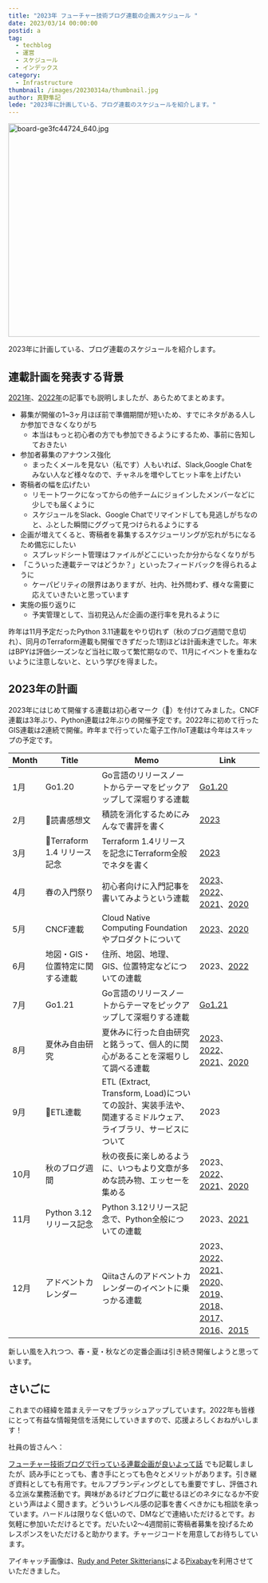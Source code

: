 ```yaml
---
title: "2023年 フューチャー技術ブログ連載の企画スケジュール "
date: 2023/03/14 00:00:00
postid: a
tag:
  - techblog
  - 運営
  - スケジュール
  - インデックス
category:
  - Infrastructure
thumbnail: /images/20230314a/thumbnail.jpg
author: 真野隼記
lede: "2023年に計画している、ブログ連載のスケジュールを紹介します。"
---
```

<img src="/images/20230314a/board-ge3fc44724_640.jpg" alt="board-ge3fc44724_640.jpg" width="640" height="427" loading="lazy">

2023年に計画している、ブログ連載のスケジュールを紹介します。

## 連載計画を発表する背景

[2021年](/articles/20210112/)、[2022年](/articles/20220117a/)の記事でも説明しましたが、あらためてまとめます。

* 募集が開催の1~3ヶ月ほぼ前で準備期間が短いため、すでにネタがある人しか参加できなくなりがち
    * 本当はもっと初心者の方でも参加できるようにするため、事前に告知しておきたい
* 参加者募集のアナウンス強化
    * まったくメールを見ない（私です）人もいれば、Slack,Google Chatをみない人など様々なので、チャネルを増やしてヒット率を上げたい
* 寄稿者の幅を広げたい
    * リモートワークになってからの他チームにジョインしたメンバーなどに少しでも届くように
    * スケジュールをSlack、Google Chatでリマインドしても見逃しがちなのと、ふとした瞬間にググって見つけられるようにする
* 企画が増えてくると、寄稿者を募集するスケジューリングが忘れがちになるため備忘にしたい
    * スプレッドシート管理はファイルがどこにいったか分からなくなりがち
* 「こういった連載テーマはどうか？」といったフィードバックを得られるように
    * ケーパビリティの限界はありますが、社内、社外問わず、様々な需要に応えていきたいと思っています
* 実施の振り返りに
    * 予実管理として、当初見込んだ企画の遂行率を見れるように

昨年は11月予定だったPython 3.11連載をやり切れず（秋のブログ週間で息切れ）、同月のTerraform連載も開催できずだった1割ほどは計画未達でした。年末はBPYは評価シーズンなど当社に取って繁忙期なので、11月にイベントを重ねないように注意しないと、という学びを得ました。

## 2023年の計画

2023年にはじめて開催する連載は初心者マーク（🔰）を付けてみました。CNCF連載は3年ぶり、Python連載は2年ぶりの開催予定です。2022年に初めて行ったGIS連載は2連続で開催。昨年まで行っていた電子工作/IoT連載は今年はスキップの予定です。

| Month | Title                           | Memo                                                                                                         | Link                                                                                                                                                                                                                                                                                                                                                                                                                                            |
|-------|---------------------------------|--------------------------------------------------------------------------------------------------------------|-----------------------------------------------------------------|
| 1月   | Go1.20                          | Go言語のリリースノートからテーマをピックアップして深堀りする連載	                                             | [Go1.20](/articles/20230123a/)                                                                         |
| 2月   | 🔰読書感想文                      | 積読を消化するためにみんなで書評を書く                                                                       | [2023](/articles/20230217a/)  |
| 3月   | 🔰Terraform 1.4 リリース記念      | Terraform 1.4リリースを記念にTerraform全般でネタを書く                                                       | [2023](/articles/20230327a/)  |
| 4月   | 春の入門祭り                    | 初心者向けに入門記事を書いてみようという連載	                                                                 | [2023](/articles/20230417a/)、[2022](/articles/20220418a/)、[2021](/articles/20210414a/)、[2020](/articles/20200529/)      |
| 5月   | CNCF連載                        | Cloud Native Computing Foundationやプロダクトについて                                                        | [2023](/articles/20230619a/)、[2020](/articles/20200928)                           |
| 6月   | 地図・GIS・位置特定に関する連載 | 住所、地図、地理、GIS、位置特定などについての連載	                                                            | 2023、[2022](/articles/20220719a/)                                                                                       |
| 7月   | Go1.21                          | Go言語のリリースノートからテーマをピックアップして深堀りする連載	                                             | [Go1.21](/articles/20230731a/) |
| 8月   | 夏休み自由研究                  | 夏休みに行った自由研究と銘うって、個人的に関心があることを深堀りして調べる連載	                               | [2023](/articles/20230830a/)、[2022](/articles/20220822a/)、[2021](/articles/20210823a/)、[2020](/articles/20200726/)                        |
| 9月   | 🔰ETL連載                         | ETL (Extract, Transform, Load)についての設計、実装手法や、関連するミドルウェア、ライブラリ、サービスについて | 2023                                                                                                         |
| 10月  | 秋のブログ週間                  | 秋の夜長に楽しめるように、いつもより文章が多めな読み物、エッセーを集める                                     | 2023、[2022](/articles/20221031a/)、[2021](/articles/20211027a/)、[2020](/articles/20201026/)                 |
| 11月  | Python 3.12 リリース記念        | Python 3.12リリース記念で、Python全般についての連載                                                          | 2023、[2021](/articles/20210927b/)                                                                                |
| 12月  | アドベントカレンダー            | Qiitaさんのアドベントカレンダーのイベントに乗っかる連載	                                                      | 2023、[2022][advent2022]、[2021][advent2021]、[2020][advent2020]、[2019][advent2019]、[2018][advent2017]、[2017][advent2017]、[2016][advent2016]、[2015][advent2015] |

[advent2022]: https://qiita.com/advent-calendar/2022/future
[advent2021]: https://qiita.com/advent-calendar/2021/future
[advent2020]: https://qiita.com/advent-calendar/2020/future
[advent2019]: https://qiita.com/advent-calendar/2019/future
[advent2018]: https://qiita.com/advent-calendar/2018/future
[advent2017]: https://qiita.com/advent-calendar/2017/future
[advent2016]: https://qiita.com/advent-calendar/2016/future
[advent2015]: https://qiita.com/advent-calendar/2015/future

新しい風を入れつつ、春・夏・秋などの定番企画は引き続き開催しようと思っています。


## さいごに

これまでの経緯を踏まえテーマをブラッシュアップしています。2022年も皆様にとって有益な情報発信を活発にしていきますので、応援よろしくおねがいします！

社員の皆さんへ：

[フューチャー技術ブログで行っている連載企画が良いよって話](/articles/20200908/) でも記載しましたが、読み手にとっても、書き手にとっても色々とメリットがあります。引き継ぎ資料としても有用です。セルフブランディングとしても重要ですし、評価される立派な業務活動です。興味があるけどブログに載せるほどのネタになるか不安という声はよく聞きます。どういうレベル感の記事を書くべきかにも相談を承っています。ハードルは限りなく低いので、DMなどで連絡いただけるとです。お気軽に参加いただけるとです。だいたい2～4週間前に寄稿者募集を投げるためレスポンスをいただけると助かります。チャージコードを用意してお待ちしています。

アイキャッチ画像は、<a href="https://pixabay.com/ja/users/skitterphoto-324082/?utm_source=link-attribution&amp;utm_medium=referral&amp;utm_campaign=image&amp;utm_content=761586">Rudy and Peter Skitterians</a>による<a href="https://pixabay.com/ja//?utm_source=link-attribution&amp;utm_medium=referral&amp;utm_campaign=image&amp;utm_content=761586">Pixabay</a>を利用させていただきました。

